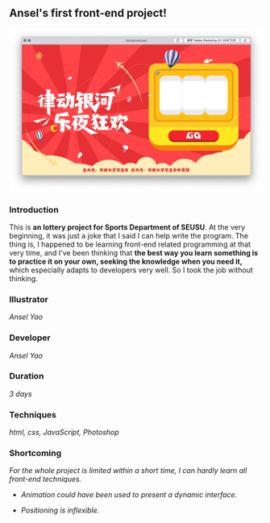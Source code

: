 ## Ansel's first front-end project!

<div align=center><img src="https://github.com/AnselYao/Portfolio/blob/master/Lottery/images/preview.jpg" /></div>

### Introduction

This is __an lottery project for Sports Department of SEUSU__. At the very beginning, it was just a joke that I said I can help write the program. The thing is, I happened to be learning front-end related programming at that very time, and I've been thinking that __the best way you learn something is to practice it on your own, seeking the knowledge when you need it,__ which especially adapts to developers very well. So I took the job without thinking.

### Illustrator 

*Ansel Yao*

### Developer

*Ansel Yao*

### Duration

*3 days*

### Techniques

*html, css, JavaScript, Photoshop*

### Shortcoming

*For the whole project is limited within a short time, I can hardly learn all front-end techniques.* 

* _Animation could have been used to present a dynamic interface._

* _Positioning is inflexible._
